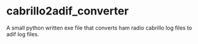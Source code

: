 # cabrillo2adif_converter
A small python written exe file that converts ham radio cabrillo log files to adif log files.
